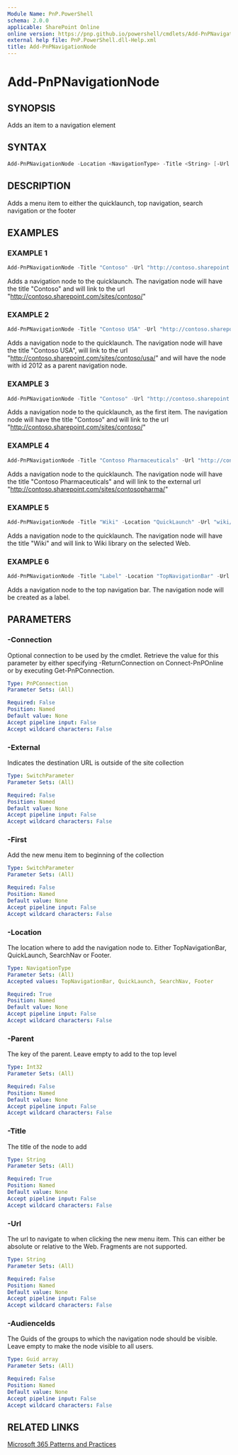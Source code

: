 ```yaml
---
Module Name: PnP.PowerShell
schema: 2.0.0
applicable: SharePoint Online
online version: https://pnp.github.io/powershell/cmdlets/Add-PnPNavigationNode.html
external help file: PnP.PowerShell.dll-Help.xml
title: Add-PnPNavigationNode
---
```

  
# Add-PnPNavigationNode

## SYNOPSIS
Adds an item to a navigation element

## SYNTAX

```powershell
Add-PnPNavigationNode -Location <NavigationType> -Title <String> [-Url <String>] [-Parent <Int32>] [-First] [-External] [-AudienceIds <Guid[]>] [-Connection <PnPConnection>]
```

## DESCRIPTION
Adds a menu item to either the quicklaunch, top navigation, search navigation or the footer

## EXAMPLES

### EXAMPLE 1
```powershell
Add-PnPNavigationNode -Title "Contoso" -Url "http://contoso.sharepoint.com/sites/contoso/" -Location "QuickLaunch"
```

Adds a navigation node to the quicklaunch. The navigation node will have the title "Contoso" and will link to the url "http://contoso.sharepoint.com/sites/contoso/"

### EXAMPLE 2
```powershell
Add-PnPNavigationNode -Title "Contoso USA" -Url "http://contoso.sharepoint.com/sites/contoso/usa/" -Location "QuickLaunch" -Parent 2012
```

Adds a navigation node to the quicklaunch. The navigation node will have the title "Contoso USA", will link to the url "http://contoso.sharepoint.com/sites/contoso/usa/" and will have the node with id 2012 as a parent navigation node.

### EXAMPLE 3
```powershell
Add-PnPNavigationNode -Title "Contoso" -Url "http://contoso.sharepoint.com/sites/contoso/" -Location "QuickLaunch" -First
```

Adds a navigation node to the quicklaunch, as the first item. The navigation node will have the title "Contoso" and will link to the url "http://contoso.sharepoint.com/sites/contoso/"

### EXAMPLE 4
```powershell
Add-PnPNavigationNode -Title "Contoso Pharmaceuticals" -Url "http://contoso.sharepoint.com/sites/contosopharma/" -Location "QuickLaunch" -External
```

Adds a navigation node to the quicklaunch. The navigation node will have the title "Contoso Pharmaceuticals" and will link to the external url "http://contoso.sharepoint.com/sites/contosopharma/"

### EXAMPLE 5
```powershell
Add-PnPNavigationNode -Title "Wiki" -Location "QuickLaunch" -Url "wiki/"
```

Adds a navigation node to the quicklaunch. The navigation node will have the title "Wiki" and will link to Wiki library on the selected Web.

### EXAMPLE 6
```powershell
Add-PnPNavigationNode -Title "Label" -Location "TopNavigationBar" -Url "http://linkless.header/"
```

Adds a navigation node to the top navigation bar. The navigation node will be created as a label.

## PARAMETERS

### -Connection
Optional connection to be used by the cmdlet. Retrieve the value for this parameter by either specifying -ReturnConnection on Connect-PnPOnline or by executing Get-PnPConnection.

```yaml
Type: PnPConnection
Parameter Sets: (All)

Required: False
Position: Named
Default value: None
Accept pipeline input: False
Accept wildcard characters: False
```

### -External
Indicates the destination URL is outside of the site collection

```yaml
Type: SwitchParameter
Parameter Sets: (All)

Required: False
Position: Named
Default value: None
Accept pipeline input: False
Accept wildcard characters: False
```

### -First
Add the new menu item to beginning of the collection

```yaml
Type: SwitchParameter
Parameter Sets: (All)

Required: False
Position: Named
Default value: None
Accept pipeline input: False
Accept wildcard characters: False
```

### -Location
The location where to add the navigation node to. Either TopNavigationBar, QuickLaunch, SearchNav or Footer.

```yaml
Type: NavigationType
Parameter Sets: (All)
Accepted values: TopNavigationBar, QuickLaunch, SearchNav, Footer

Required: True
Position: Named
Default value: None
Accept pipeline input: False
Accept wildcard characters: False
```

### -Parent
The key of the parent. Leave empty to add to the top level

```yaml
Type: Int32
Parameter Sets: (All)

Required: False
Position: Named
Default value: None
Accept pipeline input: False
Accept wildcard characters: False
```

### -Title
The title of the node to add

```yaml
Type: String
Parameter Sets: (All)

Required: True
Position: Named
Default value: None
Accept pipeline input: False
Accept wildcard characters: False
```

### -Url
The url to navigate to when clicking the new menu item. This can either be absolute or relative to the Web. Fragments are not supported.

```yaml
Type: String
Parameter Sets: (All)

Required: False
Position: Named
Default value: None
Accept pipeline input: False
Accept wildcard characters: False
```

### -AudienceIds
The Guids of the groups to which the navigation node should be visible. Leave empty to make the node visible to all users.

```yaml
Type: Guid array
Parameter Sets: (All)

Required: False
Position: Named
Default value: None
Accept pipeline input: False
Accept wildcard characters: False
```

## RELATED LINKS

[Microsoft 365 Patterns and Practices](https://aka.ms/m365pnp)